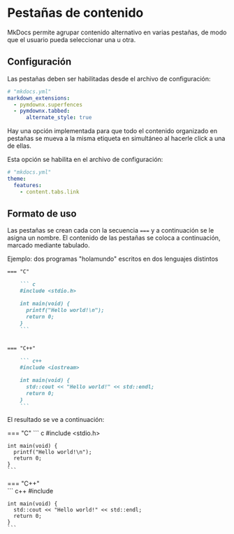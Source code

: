 # Pestañas de contenido

MkDocs permite agrupar contenido alternativo en varias pestañas, de modo que el usuario pueda seleccionar una u otra.



## Configuración

Las pestañas deben ser habilitadas desde el archivo de configuración:

```yml
# "mkdocs.yml"
markdown_extensions:
  - pymdownx.superfences
  - pymdownx.tabbed:
      alternate_style: true
```

Hay una opción implementada para que todo el contenido organizado en pestañas se mueva a la misma etiqueta en simultáneo al hacerle click a una de ellas.

Esta opción se habilita en el archivo de configuración:
```yml
# "mkdocs.yml"
theme:
  features:
    - content.tabs.link
```


## Formato de uso

Las pestañas se crean cada con la secuencia `===` y a continuación se le asigna un nombre. El contenido de las pestañas se coloca a continuación, marcado mediante tabulado.

Ejemplo: dos programas "holamundo" escritos en dos lenguajes distintos


``` md title="Formato de Pestañas" hl_lines="1 13"
=== "C" 

    ``` c
    #include <stdio.h>

    int main(void) {
      printf("Hello world!\n");
      return 0;
    }
    ```


=== "C++"   

    ``` c++
    #include <iostream>

    int main(void) {
      std::cout << "Hello world!" << std::endl;
      return 0;
    }
    ```
```

El resultado se ve a continuación:

=== "C" 
    <!-- Bloque de contenido -->
    ``` c
    #include <stdio.h>

    int main(void) {
      printf("Hello world!\n");
      return 0;
    }
    ```


=== "C++"   
    <!-- Bloque de contenido -->
    ``` c++
    #include <iostream>

    int main(void) {
      std::cout << "Hello world!" << std::endl;
      return 0;
    }
    ```

